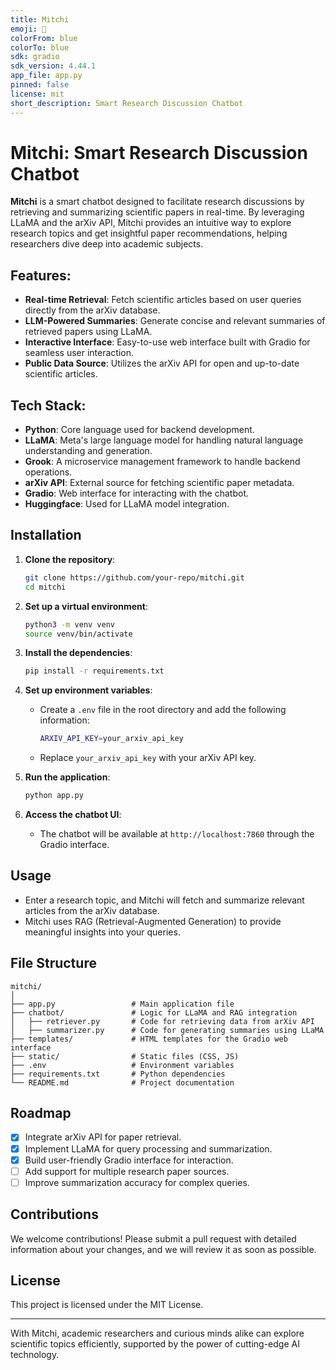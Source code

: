 ```yaml
---
title: Mitchi
emoji: 🐢
colorFrom: blue
colorTo: blue
sdk: gradio
sdk_version: 4.44.1
app_file: app.py
pinned: false
license: mit
short_description: Smart Research Discussion Chatbot
---
```


# Mitchi: Smart Research Discussion Chatbot

**Mitchi** is a smart chatbot designed to facilitate research discussions by retrieving and summarizing scientific papers in real-time. By leveraging LLaMA and the arXiv API, Mitchi provides an intuitive way to explore research topics and get insightful paper recommendations, helping researchers dive deep into academic subjects.

## Features:
- **Real-time Retrieval**: Fetch scientific articles based on user queries directly from the arXiv database.
- **LLM-Powered Summaries**: Generate concise and relevant summaries of retrieved papers using LLaMA.
- **Interactive Interface**: Easy-to-use web interface built with Gradio for seamless user interaction.
- **Public Data Source**: Utilizes the arXiv API for open and up-to-date scientific articles.

## Tech Stack:
- **Python**: Core language used for backend development.
- **LLaMA**: Meta's large language model for handling natural language understanding and generation.
- **Grook**: A microservice management framework to handle backend operations.
- **arXiv API**: External source for fetching scientific paper metadata.
- **Gradio**: Web interface for interacting with the chatbot.
- **Huggingface**: Used for LLaMA model integration.

## Installation

1. **Clone the repository**:
   ```bash
   git clone https://github.com/your-repo/mitchi.git
   cd mitchi
   ```

2. **Set up a virtual environment**:
   ```bash
   python3 -m venv venv
   source venv/bin/activate
   ```

3. **Install the dependencies**:
   ```bash
   pip install -r requirements.txt
   ```

4. **Set up environment variables**:
   - Create a `.env` file in the root directory and add the following information:
     ```bash
     ARXIV_API_KEY=your_arxiv_api_key
     ```
   - Replace `your_arxiv_api_key` with your arXiv API key.

5. **Run the application**:
   ```bash
   python app.py
   ```

6. **Access the chatbot UI**:
   - The chatbot will be available at `http://localhost:7860` through the Gradio interface.

## Usage
- Enter a research topic, and Mitchi will fetch and summarize relevant articles from the arXiv database.
- Mitchi uses RAG (Retrieval-Augmented Generation) to provide meaningful insights into your queries.

## File Structure
```
mitchi/
│
├── app.py                 # Main application file
├── chatbot/               # Logic for LLaMA and RAG integration
│   ├── retriever.py       # Code for retrieving data from arXiv API
│   ├── summarizer.py      # Code for generating summaries using LLaMA
├── templates/             # HTML templates for the Gradio web interface
├── static/                # Static files (CSS, JS)
├── .env                   # Environment variables
├── requirements.txt       # Python dependencies
└── README.md              # Project documentation
```

## Roadmap
- [x] Integrate arXiv API for paper retrieval.
- [x] Implement LLaMA for query processing and summarization.
- [x] Build user-friendly Gradio interface for interaction.
- [ ] Add support for multiple research paper sources.
- [ ] Improve summarization accuracy for complex queries.

## Contributions
We welcome contributions! Please submit a pull request with detailed information about your changes, and we will review it as soon as possible.

## License
This project is licensed under the MIT License.

---

With Mitchi, academic researchers and curious minds alike can explore scientific topics efficiently, supported by the power of cutting-edge AI technology.
